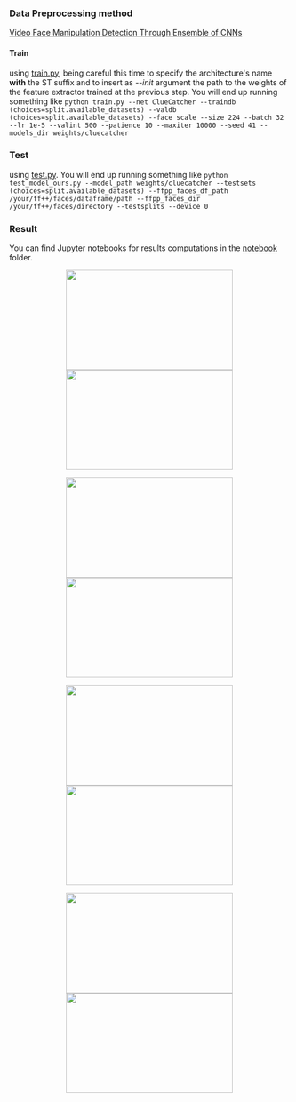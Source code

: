 ### Data Preprocessing method
[Video Face Manipulation Detection Through Ensemble of CNNs](https://github.com/polimi-ispl/icpr2020dfdc/tree/master)

#### Train
using [train.py](train.py), being careful this time to specify the architecture's name **with** the ST suffix and to insert as *--init* argument the path to the weights of the feature extractor trained at the previous step. You will end up running something like `python train.py --net ClueCatcher --traindb (choices=split.available_datasets) --valdb (choices=split.available_datasets) --face scale --size 224 --batch 32 --lr 1e-5 --valint 500 --patience 10 --maxiter 10000 --seed 41 --models_dir weights/cluecatcher`

### Test 
using [test.py](test.py). You will end up running something like `python test_model_ours.py --model_path weights/cluecatcher --testsets (choices=split.available_datasets) --ffpp_faces_df_path /your/ff++/faces/dataframe/path --ffpp_faces_dir /your/ff++/faces/directory --testsplits --device 0`

### Result
You can find Jupyter notebooks for results computations in the [notebook](notebook) folder.

<p align='center'>
  <img src="demo/scoreid0_0002.gif" width="300" height='180'/>
  <img src="demo/scroeid0_id3_0002.gif" width="300" height='180'/>
</p>
<p align='center'>
  <img src="demo/scroeid0_id20_0002.gif"  width="300" height='180'/>
  <img src="demo/scroeid0_id23_0002.gif"  width="300" height='180'/>
</p>
<p align='center'>
  <img src="demo/scroeid38_0004.gif" width="300" height='180'/>
  <img src="demo/scroeid38_id23_0004.gif"  width="300" height='180'/>
</p>
<p align='center'>
  <img src="demo/scroeid38_id26_0004.gif" width="300" height='180'/>
  <img src="demo/scroeid38_id28_0004.gif" width="300" height='180'/>
</p>
